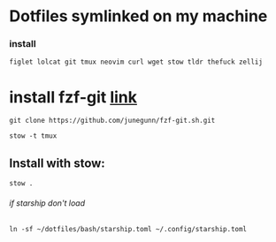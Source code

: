 # Dotfiles symlinked on my machine
### install
```
figlet lolcat git tmux neovim curl wget stow tldr thefuck zellij
```
# install fzf-git [link](https://www.josean.com/posts/7-amazing-cli-tools)
```
git clone https://github.com/junegunn/fzf-git.sh.git
```
```
stow -t tmux
```
## Install with stow:

```
stow .
```

###### if starship don't load 

```
ln -sf ~/dotfiles/bash/starship.toml ~/.config/starship.toml
```
